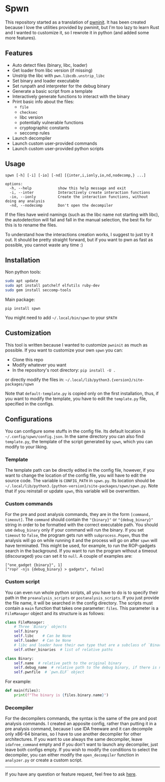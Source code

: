 # Spwn

This repository started as a translation of
[pwninit](https://github.com/io12/pwninit). It has been created because I
love the utilities provided by pwninit, but I'm too lazy to learn Rust and
I wanted to customize it, so I rewrote it in python (and added
some more features).

## Features
 * Auto detect files (binary, libc, loader)
 * Get loader from libc version (if missing)
 * Unstrip the libc with `pwn.libcdb.unstrip_libc`
 * Set binary and loader executable
 * Set runpath and interpreter for the debug binary
 * Generate a basic script from a template
 * Interactively generate functions to interact with the binary
 * Print basic info about the files:
   * `file`
   * `checksec`
   * libc version
   * potentially vulnerable functions
   * cryptographic constants
   * seccomp rules
 * Launch decompiler
 * Launch custom user-provided commands
 * Launch custom user-provided python scripts

## Usage
```
spwn [-h] [-i] [-io] [-nd] [{inter,i,ionly,io,nd,nodecomp,} ...]

options:
  -h, --help            show this help message and exit
  -i, --inter           Interactively create interaction functions
  -io, --ionly          Create the interaction functions, without doing any analysis
  -nd, --nodecomp       Don't open the decompiler
```

If the files have weird namings (such as the libc name not starting with
libc), the autodetection will fail and fall in the manual selection,
the best fix for this is to rename the files.

To understand how the interactions creation works, I suggest to just try
it out. It should be pretty straight forward, but if you want to pwn
as fast as possible, you cannot waste any time :)

## Installation
Non python tools:
```bash
sudo apt update
sudo apt install patchelf elfutils ruby-dev
sudo gem install seccomp-tools
```
Main package:
```
pip install spwn
```
You might need to add `~/.local/bin/spwn` to your `$PATH`

## Customization
This tool is written because I wanted to customize `pwninit` as much
as possible. If you want to customize your own `spwn` you can:
 - Clone this repo
 - Modify whatever you want
 - In the repository's root directory: `pip install -U .`

or directly modify the files in:
`~/.local/lib/python3.{version}/site-packages/spwn`

Note that `default-template.py` is copied only on the first installation,
thus, if you want to modify the template, you have to edit the
`template.py` file, specified in the configs.

## Configurations
You can configure some stuffs in the config file. Its default location
is `~/.config/spwn/config.json`. In the same directory you can also find
`template.py`, the template of the script generated by `spwn`, which
you can modify to your liking.

### Template
The template path can be directly edited in the config file, however,
if you want to change the location of the config file, you will have to
edit the source code. The variable is `CONFIG_PATH` in `spwn.py`.
Its location should be
`~/.local/lib/python3.{python-version}/site-packages/spwn/spwn.py`.
Note that if you reinstall or update `spwn`,
this variable will be overwritten.

### Custom commands
For the pre and post analysis commands, they are in the form
`[command, timeout]`. The `command` should contain the `"{binary}"` or
`"{debug_binary}"` string in order to be formatted with the correct
executable path. You should use `debug_binary` only if your command
will run the binary. If you set `timeout` to `false`, the program gets
run with `subprocess.Popen`, thus the analysis will go on while
running it and the process will go on after `spwn` will have
terminated. This might be used, for example, to run the ROP-gadgets
search in the background. If you want to run the program without a
timeout (discouraged) you can set it to `null`. A couple of examples are:
```
["one_gadget {binary}", 1]
["ropr -njs {debug_binary} > gadgets", false]
```

### Custom script
You can even run whole python scripts, all you have to do is to specify
their path in the `preanalysis_scripts` or `postanalysis_scripts`. If
you just provide the file name, it will be searched in the config
directory. The scripts must contain a `main` function that takes one
parameter: `files`. This parameter is a `FileManager` object and its
structure is as follows:
```python
class FileManager:
    # Three `Binary` objects
    self.binary
    self.libc    # Can be None
    self.loader  # Can be None
    # libc and loader have their own type that are a subclass of `Binary`
    self.other_binaries  # list of relative paths

class Binary:
    self.name  # relative path to the original binary
    self.debug_name  # relative path to the debug binary, if there is none it is equal to `self.name`
    self.pwnfile  # `pwn.ELF` object
```
For example:
```python
def main(files):
    print(f"The binary is {files.binary.name}")
```

### Decompiler
For the decompilers commands, the syntax is the same of the pre and
post analysis commands. I created an apposite config, rather than
putting it in a pre analysis command, because I use IDA freeware
and it can decompile only x86-64 binaries, so I have to use another
decompiler for other architectures. If you want to use always the
same decompiler, leave `idafree_command` empty and if you don't want
to launch any decompiler, just leave both configs empty. If you wish
to modify the conditions to select the decompiler, you can either
modify the `open_decompiler` function in `analyzer.py` or create
a custom script.

---
If you have any question or feature request, feel free to ask
[here](https://github.com/MarcoMeinardi/spwn/issues).
